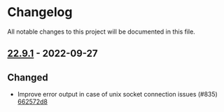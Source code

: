 # Changelog

All notable changes to this project will be documented in this file.

## [22.9.1] - 2022-09-27

## Changed
* Improve error output in case of unix socket connection issues (#835) [662572d8](https://github.com/greenbone/python-gvm/commit/662572d8)

[22.9.1]: https://github.com/greenbone/python-gvm/compare/v22.9.0...22.9.1